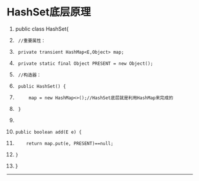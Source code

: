 ﻿
# HashSet底层原理




1.  public class HashSet<E>{
2.      //重要属性：
3.      private transient HashMap<E,Object> map;
4.      private static final Object PRESENT = new Object();
5.      //构造器：
6.      public HashSet() {
7.          map = new HashMap<>();//HashSet底层就是利用HashMap来完成的
8.      }
9.          
10.     public boolean add(E e) {
11.         return map.put(e, PRESENT)==null;
12.     }      
13. } 






------------------------------------------------------------

